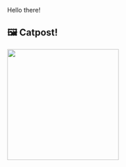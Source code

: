 Hello there!



## 🖼️ Catpost!

<sub>
    <img src="https://cdn2.thecatapi.com/images/989.jpg" height="256">
</sub>

